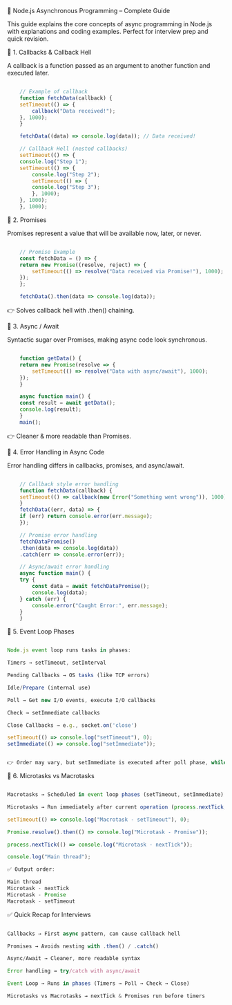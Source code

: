 📘 Node.js Asynchronous Programming – Complete Guide

This guide explains the core concepts of async programming in Node.js with explanations and coding examples.
Perfect for interview prep and quick revision.

🔹 1. Callbacks & Callback Hell

A callback is a function passed as an argument to another function and executed later.
```Javascript

    // Example of callback
    function fetchData(callback) {
    setTimeout(() => {
        callback("Data received!");
    }, 1000);
    }

    fetchData((data) => console.log(data)); // Data received!

    // Callback Hell (nested callbacks)
    setTimeout(() => {
    console.log("Step 1");
    setTimeout(() => {
        console.log("Step 2");
        setTimeout(() => {
        console.log("Step 3");
        }, 1000);
    }, 1000);
    }, 1000);
```
🔹 2. Promises

Promises represent a value that will be available now, later, or never.
```Javascript

    // Promise Example
    const fetchData = () => {
    return new Promise((resolve, reject) => {
        setTimeout(() => resolve("Data received via Promise!"), 1000);
    });
    };

    fetchData().then(data => console.log(data)); 
```

👉 Solves callback hell with .then() chaining.

🔹 3. Async / Await

Syntactic sugar over Promises, making async code look synchronous.
```Javascript

    function getData() {
    return new Promise(resolve => {
        setTimeout(() => resolve("Data with async/await"), 1000);
    });
    }

    async function main() {
    const result = await getData();
    console.log(result);
    }
    main();
```

👉 Cleaner & more readable than Promises.

🔹 4. Error Handling in Async Code

Error handling differs in callbacks, promises, and async/await.
```Javascript

    // Callback style error handling
    function fetchData(callback) {
    setTimeout(() => callback(new Error("Something went wrong")), 1000);
    }
    fetchData((err, data) => {
    if (err) return console.error(err.message);
    });

    // Promise error handling
    fetchDataPromise()
    .then(data => console.log(data))
    .catch(err => console.error(err));

    // Async/await error handling
    async function main() {
    try {
        const data = await fetchDataPromise();
        console.log(data);
    } catch (err) {
        console.error("Caught Error:", err.message);
    }
    }
```

🔹 5. Event Loop Phases
```Javascript

Node.js event loop runs tasks in phases:

Timers → setTimeout, setInterval

Pending Callbacks → OS tasks (like TCP errors)

Idle/Prepare (internal use)

Poll → Get new I/O events, execute I/O callbacks

Check → setImmediate callbacks

Close Callbacks → e.g., socket.on('close')

setTimeout(() => console.log("setTimeout"), 0);
setImmediate(() => console.log("setImmediate"));


👉 Order may vary, but setImmediate is executed after poll phase, while setTimeout(0) goes into timers phase.
```

🔹 6. Microtasks vs Macrotasks
```Javascript

Macrotasks → Scheduled in event loop phases (setTimeout, setImmediate)

Microtasks → Run immediately after current operation (process.nextTick, Promise.resolve)

setTimeout(() => console.log("Macrotask - setTimeout"), 0);

Promise.resolve().then(() => console.log("Microtask - Promise"));

process.nextTick(() => console.log("Microtask - nextTick"));

console.log("Main thread");
```
```Javascript
✅ Output order:

Main thread
Microtask - nextTick
Microtask - Promise
Macrotask - setTimeout
```

✅ Quick Recap for Interviews
```Javascript

Callbacks → First async pattern, can cause callback hell

Promises → Avoids nesting with .then() / .catch()

Async/Await → Cleaner, more readable syntax

Error handling → try/catch with async/await

Event Loop → Runs in phases (Timers → Poll → Check → Close)

Microtasks vs Macrotasks → nextTick & Promises run before timers
```
